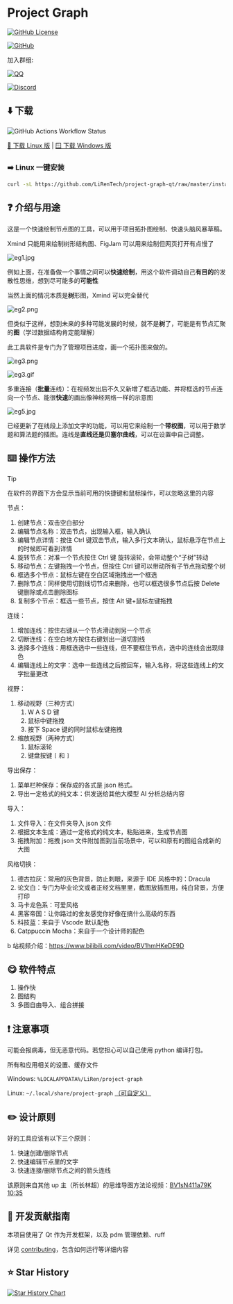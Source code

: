 # Project Graph

[![GitHub License](https://img.shields.io/github/license/LiRenTech/project-graph)](https://github.com/LiRenTech/project-graph/blob/master/LICENSE)

[![GitHub](https://img.shields.io/badge/GitHub-LiRenTech/project--graph-blue)](https://github.com/LiRenTech/project-graph)

加入群组:

[![QQ](https://img.shields.io/badge/QQ-972047940-blue?logo=tencentqq)](https://qm.qq.com/cgi-bin/qm/qr?k=JhBzlIcXYTIl__OBmwbPvuEy1WvCCMpB&jump_from=webapi&authKey=RCAeyW+JNYRw2Cav5tvyX4/TazY/FDDkBRknJ5YAVBKHu+btBFXOclpdK1F8dMOq)

[![Discord](https://img.shields.io/discord/1281228823844880437?logo=discord&label=Discord&cacheSeconds=0)](https://discord.gg/Fr9Th2FQYB)

## ⬇️ 下载

![GitHub Actions Workflow Status](https://img.shields.io/github/actions/workflow/status/LiRenTech/project-graph/package.yml)

[🐧 下载 Linux 版](https://nightly.link/LiRenTech/project-graph/workflows/package/master/project-graph_linux.zip) | [🪟 下载 Windows 版](https://nightly.link/LiRenTech/project-graph/workflows/package/master/project-graph_windows.zip)

### ➡️ Linux 一键安装

```sh
curl -sL https://github.com/LiRenTech/project-graph-qt/raw/master/install.sh | sudo sh
```

## ❓ 介绍与用途

这是一个快速绘制节点图的工具，可以用于项目拓扑图绘制、快速头脑风暴草稿。

Xmind 只能用来绘制树形结构图、FigJam 可以用来绘制但网页打开有点慢了

![eg1.jpg](https://s2.loli.net/2024/09/04/UtkAGxCW4VTlBqN.jpg)

例如上面，在准备做一个事情之间可以**快速绘制**，用这个软件调动自己**有目的**的发散性思维，想到尽可能多的**可能性**

当然上面的情况本质是**树**形图，Xmind 可以完全替代

![eg2.png](https://s2.loli.net/2024/09/04/aE8ACKWlyB16Tvh.png)

但类似于这样，想到未来的多种可能发展的时候，就不是**树**了，可能是有节点汇聚的**图**（学过数据结构肯定能理解）

此工具软件是专门为了管理项目进度，画一个拓扑图来做的。

![eg3.png](https://s2.loli.net/2024/09/04/qAU7LCw83umZFgT.png)

![eg3.gif](https://s2.loli.net/2024/09/04/QHkfEyvmiTpNq2X.gif)

多重连接（**批量**连线）：在视频发出后不久又新增了框选功能、并将框选的节点连向一个节点、能很**快速**的画出像神经网络一样的示意图

![eg5.jpg](https://s2.loli.net/2024/09/04/mOS6hn9Kuo2GMNE.jpg)

已经更新了在线段上添加文字的功能，可以用它来绘制一个**带权图**，可以用于数学题和算法题的插图。连线是**直线还是贝塞尔曲线**，可以在设置中自己调整。

## ⌨️ 操作方法

> [!TIP]
> 在软件的界面下方会显示当前可用的快捷键和鼠标操作，可以忽略这里的内容

节点：

1. 创建节点：双击空白部分
2. 编辑节点名称：双击节点，出现输入框，输入确认
3. 编辑节点详情：按住 Ctrl 键双击节点，输入多行文本确认，鼠标悬浮在节点上的时候即可看到详情
4. 旋转节点：对准一个节点按住 Ctrl 键 旋转滚轮，会带动整个“子树”转动
5. 移动节点：左键拖拽一个节点，但按住 Ctrl 键可以带动所有子节点拖动整个树
6. 框选多个节点：鼠标左键在空白区域拖拽出一个框选
7. 删除节点：同样使用切割线切节点来删除，也可以框选很多节点后按 Delete 键删除或点击删除图标
8. 复制多个节点：框选一些节点，按住 Alt 键+鼠标左键拖拽

连线：

1. 增加连线：按住右键从一个节点滑动到另一个节点
2. 切断连线：在空白地方按住右键划出一道切割线
3. 选择多个连线：用框选选中一些连线，但不要框住节点，选中的连线会出现绿色
4. 编辑连线上的文字：选中一些连线之后按回车，输入名称，将这些连线上的文字批量更改

视野：

1. 移动视野（三种方式）
   1. W A S D 键
   2. 鼠标中键拖拽
   3. 按下 Space 键的同时鼠标左键拖拽
2. 缩放视野（两种方式）
   1. 鼠标滚轮
   2. 键盘按键 `[` 和 `]`

导出保存：

1. 菜单栏种保存：保存成的各式是 json 格式。
2. 导出一定格式的纯文本：供发送给其他大模型 AI 分析总结内容

导入：

1. 文件导入：在文件夹导入 json 文件
2. 根据文本生成：通过一定格式的纯文本，粘贴进来，生成节点图
3. 拖拽附加：拖拽 json 文件附加图到当前场景中，可以和原有的图组合成新的大图

风格切换：

1. 德古拉灰：常用的灰色背景，防止刺眼，来源于 IDE 风格中的：Dracula
2. 论文白：专门为毕业论文或者正经文档里里，截图放插图用，纯白背景，方便打印
3. 马卡龙色系：可爱风格
4. 黑客帝国：让你路过的舍友感觉你好像在搞什么高级的东西
5. 科技蓝：来自于 Vscode 默认配色
6. Catppuccin Mocha：来自于一个设计师的配色

b 站视频介绍：https://www.bilibili.com/video/BV1hmHKeDE9D

## 😋 软件特点

1. 操作快
2. 图结构
3. 多图自由导入、组合拼接

## ❗ 注意事项

可能会报病毒，但无恶意代码。若您担心可以自己使用 python 编译打包。

所有和应用相关的设置、缓存文件

Windows: `%LOCALAPPDATA%/LiRen/project-graph`

Linux: `~/.local/share/project-graph` [（可自定义）](https://specifications.freedesktop.org/basedir-spec/latest/)

## ✏️ 设计原则

好的工具应该有以下三个原则：

1. 快速创建/删除节点
2. 快速编辑节点里的文字
3. 快速连接/删除节点之间的箭头连线

该原则来自其他 up 主（所长林超）的思维导图方法论视频：[BV1sN411a79K 10:35](https://www.bilibili.com/video/BV1sN411a79K?t=634.5)

## 📖 开发贡献指南

本项目使用了 Qt 作为开发框架，以及 pdm 管理依赖、ruff

详见 [contributing](contributing.md)，包含如何运行等详细内容

## ⭐ Star History

<a href="https://star-history.com/#LiRenTech/project-graph-qt&Date">
 <picture>
   <source media="(prefers-color-scheme: dark)" srcset="https://api.star-history.com/svg?repos=LiRenTech/project-graph-qt&type=Date&theme=dark" />
   <source media="(prefers-color-scheme: light)" srcset="https://api.star-history.com/svg?repos=LiRenTech/project-graph-qt&type=Date" />
   <img alt="Star History Chart" src="https://api.star-history.com/svg?repos=LiRenTech/project-graph-qt&type=Date" />
 </picture>
</a>
